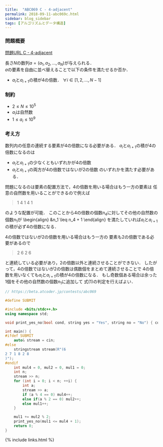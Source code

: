 ```yaml
---
title:  "ABC069 C - 4-adjacent"
permalink: 2018-09-11-abc069c.html
sidebar: blog_sidebar
tags: [アルゴリズムとデータ構造]
---
```


### 問題概要

[問題URL C - 4-adjacent](https://beta.atcoder.jp/contests/abc069/tasks/arc080_a)

長さ$N$の数列$a = (a_1, a_2, \ldots, a_N)$が与えられる．  
$a$の要素を自由に並べ替えることで以下の条件を満たせるか否か．

* $a_{i}$と$a_{i + 1}$の積が4の倍数． $\forall i \in [1, 2, \ldots, N - 1]$

### 制約

* $2 \leq N \leq 10^5$
* $a_i$は自然数
* $1 \leq a_i \leq 10^9$

### 考え方

数列内の任意の連続する要素が4の倍数になる必要がある．
$a_i$と$a_{i + 1}$の積が4の倍数になるのは
* $a_i$と$a_{i + 1}$の少なくともいずれかが4の倍数
* $a_i$と$a_{i + 1}$の両方が4の倍数ではないが2の倍数
のいずれかを満たす必要がある．

問題になるのは要素の配置方法で，4の倍数を用いる場合はもう一方の要素は
任意の自然数を用いることができるので例えば

> 1 4 1 4 1

のような配置が可能．
このことから4の倍数の個数$n_4$に対してその他の自然数の個数$n_1$が
\begin{align}
&n_1 \leq n_4 + 1
\end{align}
を満たしていれば$a_i$と$a_{i + 1}$の積が必ず4の倍数になる．

4の倍数ではないが2の倍数を用いる場合はもう一方の
要素も2の倍数である必要があるので

> 2 6 2 6

と連続している必要があり，2の倍数以外と連続させることができない．
したがって，4の倍数ではないが2の倍数は偶数個をまとめて連続させることで
4の倍数を用いなくても$a_i$と$a_{i + 1}$の積が4の倍数になる．
もし奇数個ある場合は余った1個をその他の自然数の個数$n_1$に追加して
式(1)の判定を行えばよい．

```cpp
// https://beta.atcoder.jp/contests/abc069

#define SUBMIT

#include <bits/stdc++.h>
using namespace std;

void print_yes_no(bool cond, string yes = "Yes", string no = "No") { cout << (cond ? yes : no) << endl; }

int main() {
#ifdef SUBMIT
    auto& stream = cin;
#else
    stringstream stream(R"(6
2 7 1 8 2 8
)");
#endif
    int mul4 = 0, mul2 = 0, mul1 = 0;
    int n;
    stream >> n;
    for (int i = 0; i < n; ++i) {
        int a;
        stream >> a;
        if (a % 4 == 0) mul4++;
        else if(a % 2 == 0) mul2++;
        else mul1++;
    }

    mul1 += mul2 % 2;
    print_yes_no(mul1 <= mul4 + 1);
    return 0;
}
```

{% include links.html %}